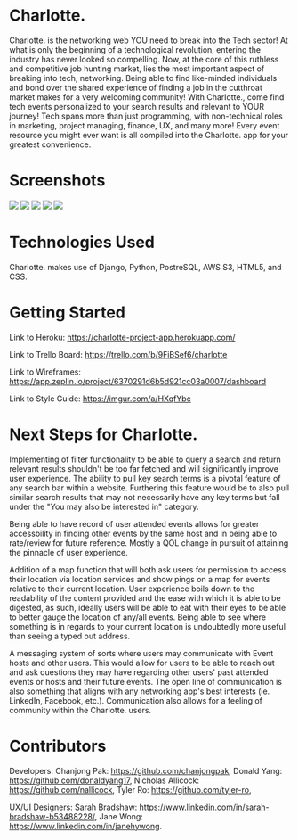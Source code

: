 # Charlotte.

Charlotte. is the networking web YOU need to break into the Tech sector! At what is only the beginning of a technological revolution, entering the industry has never looked so compelling. Now, at the core of this ruthless and competitive job hunting market, lies the most important aspect of breaking into tech, networking. Being able to find like-minded individuals and bond over the shared experience of finding a job in the cutthroat market makes for a very welcoming community! With Charlotte., come find tech events personalized to your search results and relevant to YOUR journey! Tech spans more than just programming, with non-technical roles in marketing, project managing, finance, UX, and many more! Every event resource you might ever want is all compiled into the Charlotte. app for your greatest convenience.

# Screenshots

<img src="/first.png/">
<img src="/second.png/">
<img src="/third.png/">
<img src="/fourth.png/">
<img src="/fifth.png/">

# Technologies Used

Charlotte. makes use of Django, Python, PostreSQL, AWS S3, HTML5, and CSS.

# Getting Started

Link to Heroku: https://charlotte-project-app.herokuapp.com/

Link to Trello Board: https://trello.com/b/9FiBSef6/charlotte

Link to Wireframes: https://app.zeplin.io/project/6370291d6b5d921cc03a0007/dashboard

Link to Style Guide: https://imgur.com/a/HXqfYbc

# Next Steps for Charlotte.

Implementing of filter functionality to be able to query a search and return relevant results shouldn't be too far fetched and will significantly improve user experience. The ability to pull key search terms is a pivotal feature of any search bar within a website. Furthering this feature would be to also pull similar search results that may not necessarily have any key terms but fall under the "You may also be interested in" category.

Being able to have record of user attended events allows for greater accessbility in finding other events by the same host and in being able to rate/review for future reference. Mostly a QOL change in pursuit of attaining the pinnacle of user experience.

Addition of a map function that will both ask users for permission to access their location via location services and show pings on a map for events relative to their current location. User experience boils down to the readability of the content provided and the ease with which it is able to be digested, as such, ideally users will be able to eat with their eyes to be able to better gauge the location of any/all events. Being able to see where something is in regards to your current location is undoubtedly more useful than seeing a typed out address.

A messaging system of sorts where users may communicate with Event hosts and other users. This would allow for users to be able to reach out and ask questions they may have regarding other users' past attended events or hosts and their future events. The open line of communication is also something that aligns with any networking app's best interests (ie. LinkedIn, Facebook, etc.). Communication also allows for a feeling of community within the Charlotte. users.

# Contributors

Developers:
Chanjong Pak: https://github.com/chanjongpak,
Donald Yang: https://github.com/donaldyang17,
Nicholas Allicock: https://github.com/nallicock,
Tyler Ro: https://github.com/tyler-ro,

UX/UI Designers:
Sarah Bradshaw: https://www.linkedin.com/in/sarah-bradshaw-b53488228/,
Jane Wong: https://www.linkedin.com/in/janehywong.
